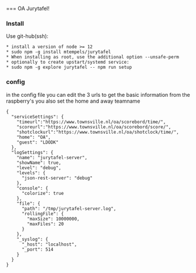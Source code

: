 ===
OA Jurytafel!


### Install
Use git-hub(ssh):
	
	* install a version of node >= 12
	* sudo npm -g install mtempels/jurytafel
	* When installing as root, use the additional option --unsafe-perm
	* optionally to create upstart/systemd service:
	* sudo npm -g explore jurytafel -- npm run setup
### config
in the config file you can edit the 3 urls to get the basic information from the raspberry's
you also set the home and away teamname

```
{
  "serviceSettings": {
    "timeurl":"https://www.townsville.nl/oa/scorebord/time/",
    "scoreurl":"https://www.townsville.nl/oa/scorebord/score/",
    "shotclockurl":"https://www.townsville.nl/oa/shotclock/time/",
    "home": "OA",
    "guest": "LDODK"
  },
  "logSettings": {
    "name": "jurytafel-server",
    "showName": true,
    "level": "debug",
    "levels": {
      "json-rest-server": "debug"
    },
    "console": {
      "colorize": true
    },
    "file": {
      "path": "/tmp/jurytafel-server.log",
      "rollingFile": {
        "maxSize": 10000000,
        "maxFiles": 20
      }
    },
    "_syslog": {
      "_host": "localhost",
      "_port": 514
    }
  }
}
```
